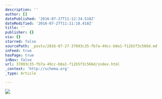 ```yaml
---
description: ''
author: []
datePublished: '2016-07-27T11:12:34.518Z'
dateModified: '2016-07-27T11:11:18.418Z'
title: ''
publisher: {}
via: {}
starred: false
sourcePath: _posts/2016-07-27-37893c35-fb7a-49cc-b0a1-f12b5f3c566d.md
inFeed: true
hasPage: true
inNav: false
url: 37893c35-fb7a-49cc-b0a1-f12b5f3c566d/index.html
_context: 'http://schema.org'
_type: Article

---
```

![](https://the-grid-user-content.s3-us-west-2.amazonaws.com/5da57804-a6fa-4518-9d37-b5baaef7a332.gif)